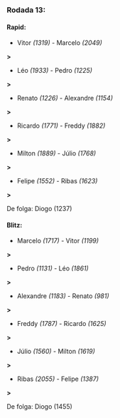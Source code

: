 ### Rodada 13:

#### Rapid:

* Vitor *(1319)*     -     Marcelo *(2049)*

 **>** 
* Léo *(1933)*     -     Pedro *(1225)*

 **>** 
* Renato *(1226)*     -     Alexandre *(1154)*

 **>** 
* Ricardo *(1771)*     -     Freddy *(1882)*

 **>** 
* Milton *(1889)*     -     Júlio *(1768)*

 **>** 
* Felipe *(1552)*     -     Ribas *(1623)*

 **>** 

De folga: Diogo (1237)

#### Blitz:

* Marcelo *(1717)*     -     Vitor *(1199)*

 **>** 
* Pedro *(1131)*     -     Léo *(1861)*

 **>** 
* Alexandre *(1183)*     -     Renato *(981)*

 **>** 
* Freddy *(1787)*     -     Ricardo *(1625)*

 **>** 
* Júlio *(1560)*     -     Milton *(1619)*

 **>** 
* Ribas *(2055)*     -     Felipe *(1387)*

 **>** 

De folga: Diogo (1455)

